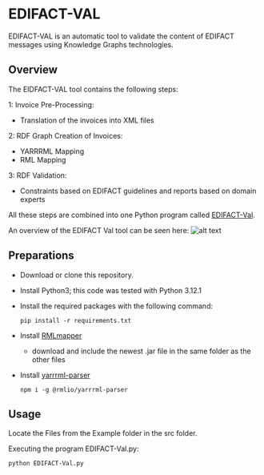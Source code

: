 # EDIFACT-VAL

EDIFACT-VAL is an automatic tool to validate the content of EDIFACT messages using Knowledge Graphs technologies. 

## Overview 

The EIDFACT-VAL tool contains the following steps: 

1: Invoice Pre-Processing:
  - Translation of the invoices into XML files

2: RDF Graph Creation of Invoices: 
  - YARRRML Mapping 
  - RML Mapping

3: RDF Validation:  
  - Constraints based on EDIFACT guidelines and reports based on domain experts  

All these steps are combined into one Python program called [EDIFACT-Val](https://github.com/johannesmaekelburg/EDIFACT-VAL/blob/80c39b8e2d579a63a7ee9213840585c6fad5d32c/src/EDIFACT-Val.py).

An overview of the EDIFACT Val tool can be seen here: 
![alt text](https://github.com/johannesmaekelburg/EDIFACT-VAL/blob/80c39b8e2d579a63a7ee9213840585c6fad5d32c/docs/EDIFACT-VAL%20Overview%20.png)

## Preparations

- Download or clone this repository.
- Install Python3; this code was tested with Python 3.12.1
- Install the required  packages with the following command:
   ```
  pip install -r requirements.txt
  ````
  
- Install [RMLmapper](https://github.com/RMLio/rmlmapper-java)
  - download and include the newest .jar file in the same folder as the other files 
- Install [yarrrml-parser](https://github.com/RMLio/yarrrml-parser)
  ```
  npm i -g @rmlio/yarrrml-parser
  ```


## Usage

Locate the Files from the Example folder in the src folder. 

Executing the program EDIFACT-Val.py:
```
python EDIFACT-Val.py
```
